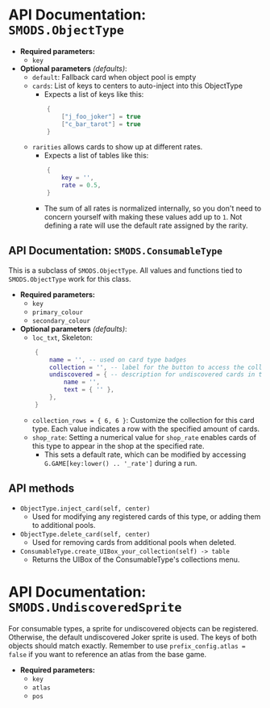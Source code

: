 # API Documentation: `SMODS.ObjectType`
- **Required parameters:**
	- `key`
- **Optional parameters** *(defaults)*:
	- `default`: Fallback card when object pool is empty
	- `cards`: List of keys to centers to auto-inject into this ObjectType
		-  Expects a list of keys like this:
		```lua
			{
				["j_foo_joker"] = true
				["c_bar_tarot"] = true
			}
		```
	- `rarities` allows cards to show up at different rates.
		-  Expects a list of tables like this:
		```lua
			{
				key = '',
				rate = 0.5,
			}
		```
		- The sum of all rates is normalized internally, so you don't need to concern yourself with making these values add up to `1`. Not defining a rate will use the default rate assigned by the rarity. 

## API Documentation: `SMODS.ConsumableType`
This is a subclass of `SMODS.ObjectType`. All values and functions tied to `SMODS.ObjectType` work for this class. 
- **Required parameters:**
	- `key`
	- `primary_colour`
	- `secondary_colour`
- **Optional parameters** *(defaults)*:
	- `loc_txt`, Skeleton:
	```lua
		{
			name = '', -- used on card type badges
			collection = '', -- label for the button to access the collection
			undiscovered = { -- description for undiscovered cards in the collection
				name = '',
				text = { '' },
			},
		}
	```
	- `collection_rows = { 6, 6 }`: Customize the collection for this card type. Each value indicates a row with the specified amount of cards.
	- `shop_rate`: Setting a numerical value for `shop_rate` enables cards of this type to appear in the shop at the specified rate.
		- This sets a default rate, which can be modified by accessing `G.GAME[key:lower() .. '_rate']` during a run.

## API methods
- `ObjectType.inject_card(self, center)`
	- Used for modifying any registered cards of this type, or adding them to additional pools.
- `ObjectType.delete_card(self, center)`
	- Used for removing cards from additional pools when deleted.
- `ConsumableType.create_UIBox_your_collection(self) -> table`
	- Returns the UIBox of the ConsumableType's collections menu. 

# API Documentation: `SMODS.UndiscoveredSprite`
For consumable types, a sprite for undiscovered objects can be registered. Otherwise, the default undiscovered Joker sprite is used. The keys of both objects should match exactly. Remember to use `prefix_config.atlas = false` if you want to reference an atlas from the base game.
- **Required parameters:**
	- `key`
	- `atlas`
	- `pos`